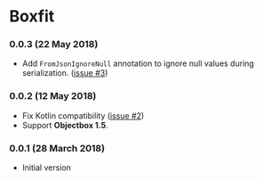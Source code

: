 # Boxfit

### 0.0.3 (22 May 2018)
- Add `FromJsonIgnoreNull` annotation to ignore null values during serialization. ([issue #3](https://github.com/ManueGE/Boxfit/issues/3))

### 0.0.2 (12 May 2018)
- Fix Kotlin compatibility ([issue #2](https://github.com/ManueGE/Boxfit/issues/2))
- Support **Objectbox 1.5**.


### 0.0.1 (28 March 2018)
- Initial version